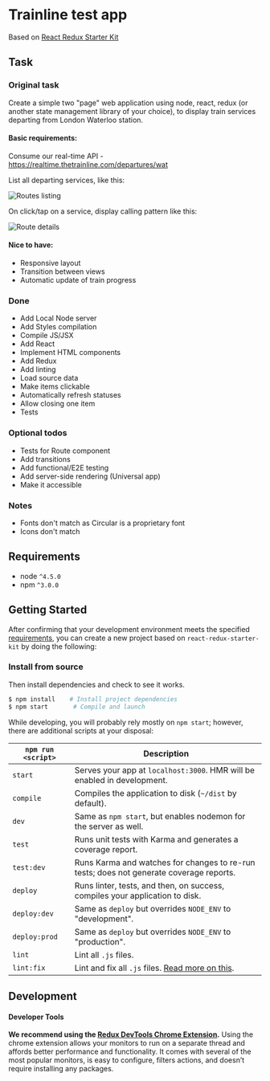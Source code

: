 # Trainline test app

Based on [React Redux Starter Kit](https://github.com/davezuko/react-redux-starter-kit)

## Task

### Original task

Create a simple two "page" web application using node, react, redux (or another state management library of your choice), to display train services departing from London Waterloo station.

#### Basic requirements:
Consume our real-time API - https://realtime.thetrainline.com/departures/wat 

List all departing services, like this:

![Routes listing](https://cloud.githubusercontent.com/assets/171178/21190220/08aa48d2-c219-11e6-8b77-0549268a6baf.png)

On click/tap on a service, display calling pattern like this:

![Route details](https://cloud.githubusercontent.com/assets/171178/21190254/1aaefd5c-c219-11e6-90e3-00f8dd8829e8.png)

#### Nice to have:

* Responsive layout
* Transition between views 
* Automatic update of train progress

### Done
  * Add Local Node server
  * Add Styles compilation
  * Compile JS/JSX
  * Add React 
  * Implement HTML components
  * Add Redux
  * Add linting
  * Load source data 
  * Make items clickable 
  * Automatically refresh statuses
  * Allow closing one item
  * Tests

### Optional todos
  * Tests for Route component
  * Add transitions
  * Add functional/E2E testing
  * Add server-side rendering (Universal app)
  * Make it accessible

### Notes
  * Fonts don't match as Circular is a proprietary font
  * Icons don't match 

## Requirements
* node `^4.5.0`
* npm `^3.0.0`

## Getting Started

After confirming that your development environment meets the specified [requirements](#requirements), you can create a new project based on `react-redux-starter-kit` by doing the following:

### Install from source

Then install dependencies and check to see it works. 

```bash
$ npm install    # Install project dependencies
$ npm start       # Compile and launch
```

While developing, you will probably rely mostly on `npm start`; however, there are additional scripts at your disposal:

|`npm run <script>`|Description|
|------------------|-----------|
|`start`|Serves your app at `localhost:3000`. HMR will be enabled in development.|
|`compile`|Compiles the application to disk (`~/dist` by default).|
|`dev`|Same as `npm start`, but enables nodemon for the server as well.|
|`test`|Runs unit tests with Karma and generates a coverage report.|
|`test:dev`|Runs Karma and watches for changes to re-run tests; does not generate coverage reports.|
|`deploy`|Runs linter, tests, and then, on success, compiles your application to disk.|
|`deploy:dev`|Same as `deploy` but overrides `NODE_ENV` to "development".|
|`deploy:prod`|Same as `deploy` but overrides `NODE_ENV` to "production".|
|`lint`|Lint all `.js` files.|
|`lint:fix`|Lint and fix all `.js` files. [Read more on this](http://eslint.org/docs/user-guide/command-line-interface.html#fix).|

## Development

#### Developer Tools

**We recommend using the [Redux DevTools Chrome Extension](https://chrome.google.com/webstore/detail/redux-devtools/lmhkpmbekcpmknklioeibfkpmmfibljd).**
Using the chrome extension allows your monitors to run on a separate thread and affords better performance and functionality. It comes with several of the most popular monitors, is easy to configure, filters actions, and doesn’t require installing any packages.
